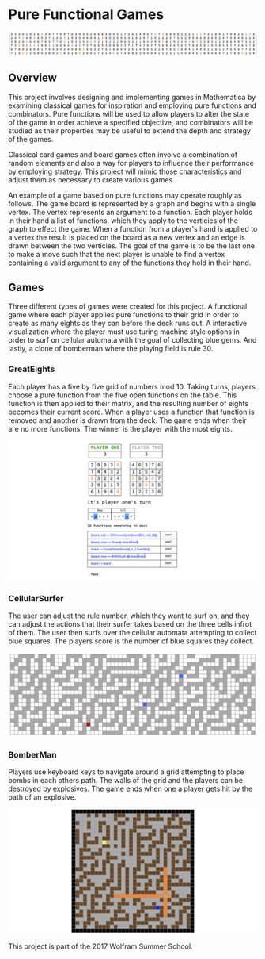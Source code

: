 # Pure Functional Games

![](./files/img2.png)

## Overview

This project involves designing and implementing games in Mathematica by examining classical games for inspiration and employing pure functions and combinators. Pure functions will be used to allow players to alter the state of the game in order achieve a specified objective, and combinators will be studied as their properties may be useful to extend the depth and strategy of the games.

Classical card games and board games often involve a combination of random elements and also a way for players to influence their performance by employing strategy. This project will mimic those characteristics and adjust them as necessary to create various games.

An example of a game based on pure functions may operate roughly as follows. The game board is represented by a graph and begins with a single vertex. The vertex represents an argument to a function. Each player holds in their hand a list of functions, which they apply to the verticies of the graph to effect the game. When a function from a player's hand is applied to a vertex the result is placed on the board as a new vertex and an edge is drawn between the two verticies. The goal of the game is to be the last one to make a move such that the next player is unable to find a vertex containing a valid argument to any of the functions they hold in their hand.

## Games

Three different types of games were created for this project. A functional game where each player applies pure functions to their grid in order to create as many eights as they can before the deck runs out. A interactive visualization where the player must use turing machine style options in order to surf on cellular automata with the goal of collecting blue gems. And lastly, a clone of bomberman where the playing field is rule 30.

### GreatEights

Each player has a five by five grid of numbers mod 10. Taking turns, players choose a pure function from the five open functions on the table. This function is then applied to their matrix, and the resulting number of eights becomes their current score. When a player uses a function that function is removed and another is drawn from the deck. The game ends when their are no more functions. The winner is the player with the most eights.  

![](./files/eights4.png)

### CellularSurfer

The user can adjust the rule number, which they want to surf on, and they can adjust the actions that their surfer takes based on the three cells infrot of them. The user then surfs over the cellular automata attempting to collect blue squares. The players score is the number of blue squares they collect.

![](./files/surfer.png)

### BomberMan

Players use keyboard keys to navigate around a grid attempting to place bombs in each others path. The walls of the grid and the players can be destroyed by explosives. The game ends when one a player gets hit by the path of an explosive.    

![](./files/bomber2.png)

This project is part of the 2017 Wolfram Summer School.
